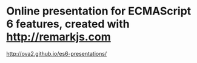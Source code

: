 # Online presentation for ECMAScript 6 features, created with http://remarkjs.com
http://ova2.github.io/es6-presentations/

